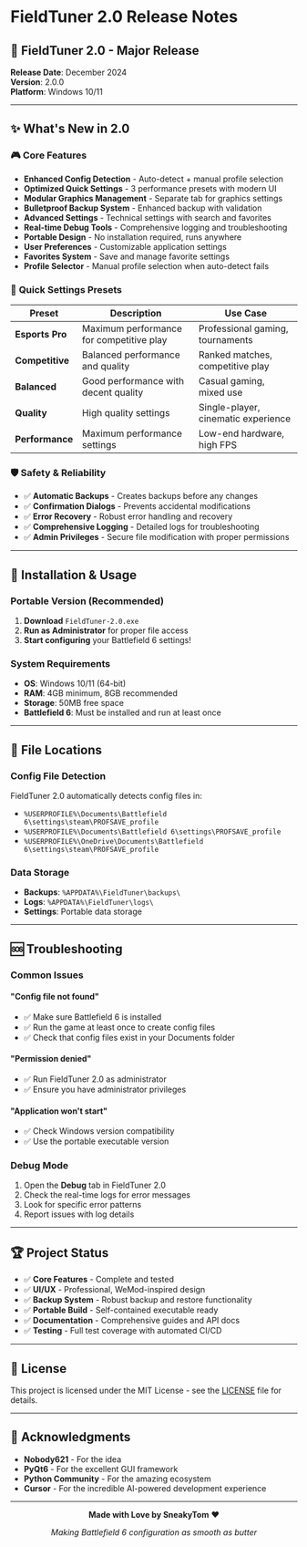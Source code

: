 # FieldTuner 2.0 Release Notes

## 🎉 **FieldTuner 2.0 - Major Release**

**Release Date**: December 2024  
**Version**: 2.0.0  
**Platform**: Windows 10/11  

---

## ✨ **What's New in 2.0**

### 🎮 **Core Features**
- **Enhanced Config Detection** - Auto-detect + manual profile selection
- **Optimized Quick Settings** - 3 performance presets with modern UI
- **Modular Graphics Management** - Separate tab for graphics settings
- **Bulletproof Backup System** - Enhanced backup with validation
- **Advanced Settings** - Technical settings with search and favorites
- **Real-time Debug Tools** - Comprehensive logging and troubleshooting
- **Portable Design** - No installation required, runs anywhere
- **User Preferences** - Customizable application settings
- **Favorites System** - Save and manage favorite settings
- **Profile Selector** - Manual profile selection when auto-detect fails

### 🎯 **Quick Settings Presets**
| Preset | Description | Use Case |
|--------|-------------|----------|
| **Esports Pro** | Maximum performance for competitive play | Professional gaming, tournaments |
| **Competitive** | Balanced performance and quality | Ranked matches, competitive play |
| **Balanced** | Good performance with decent quality | Casual gaming, mixed use |
| **Quality** | High quality settings | Single-player, cinematic experience |
| **Performance** | Maximum performance settings | Low-end hardware, high FPS |

### 🛡️ **Safety & Reliability**
- ✅ **Automatic Backups** - Creates backups before any changes
- ✅ **Confirmation Dialogs** - Prevents accidental modifications
- ✅ **Error Recovery** - Robust error handling and recovery
- ✅ **Comprehensive Logging** - Detailed logs for troubleshooting
- ✅ **Admin Privileges** - Secure file modification with proper permissions

---

## 🚀 **Installation & Usage**

### **Portable Version (Recommended)**
1. **Download** `FieldTuner-2.0.exe`
2. **Run as Administrator** for proper file access
3. **Start configuring** your Battlefield 6 settings!

### **System Requirements**
- **OS**: Windows 10/11 (64-bit)
- **RAM**: 4GB minimum, 8GB recommended
- **Storage**: 50MB free space
- **Battlefield 6**: Must be installed and run at least once

---

## 📁 **File Locations**

### **Config File Detection**
FieldTuner 2.0 automatically detects config files in:
- `%USERPROFILE%\Documents\Battlefield 6\settings\steam\PROFSAVE_profile`
- `%USERPROFILE%\Documents\Battlefield 6\settings\PROFSAVE_profile`
- `%USERPROFILE%\OneDrive\Documents\Battlefield 6\settings\steam\PROFSAVE_profile`

### **Data Storage**
- **Backups**: `%APPDATA%\FieldTuner\backups\`
- **Logs**: `%APPDATA%\FieldTuner\logs\`
- **Settings**: Portable data storage

---

## 🆘 **Troubleshooting**

### **Common Issues**

#### "Config file not found"
- ✅ Make sure Battlefield 6 is installed
- ✅ Run the game at least once to create config files
- ✅ Check that config files exist in your Documents folder

#### "Permission denied"
- ✅ Run FieldTuner 2.0 as administrator
- ✅ Ensure you have administrator privileges

#### "Application won't start"
- ✅ Check Windows version compatibility
- ✅ Use the portable executable version

### **Debug Mode**
1. Open the **Debug** tab in FieldTuner 2.0
2. Check the real-time logs for error messages
3. Look for specific error patterns
4. Report issues with log details

---

## 🏆 **Project Status**

- ✅ **Core Features** - Complete and tested
- ✅ **UI/UX** - Professional, WeMod-inspired design
- ✅ **Backup System** - Robust backup and restore functionality
- ✅ **Portable Build** - Self-contained executable ready
- ✅ **Documentation** - Comprehensive guides and API docs
- ✅ **Testing** - Full test coverage with automated CI/CD

---

## 📄 **License**

This project is licensed under the MIT License - see the [LICENSE](LICENSE) file for details.

---

## 🙏 **Acknowledgments**

- **Nobody621** - For the idea
- **PyQt6** - For the excellent GUI framework
- **Python Community** - For the amazing ecosystem
- **Cursor** - For the incredible AI-powered development experience

---

<div align="center">

**Made with Love by SneakyTom** ❤️

*Making Battlefield 6 configuration as smooth as butter*

</div>
